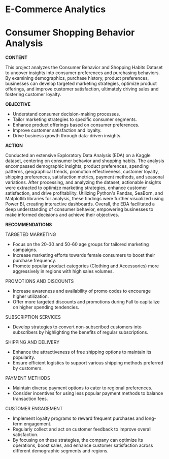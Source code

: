 # E-Commerce Analytics 
# Consumer Shopping Behavior Analysis

**CONTENT**

This project analyzes the Consumer Behavior and Shopping Habits Dataset to uncover insights into consumer preferences and purchasing behaviors. 
By examining demographics, purchase history, product preferences, businesses can develop targeted marketing strategies, optimize product offerings, and improve customer satisfaction, ultimately driving sales and fostering customer loyalty.

**OBJECTIVE**

* Understand consumer decision-making processes.
* Tailor marketing strategies to specific consumer  segments.
* Enhance product offerings based on consumer preferences.
* Improve customer satisfaction and loyalty.
* Drive business growth through data-driven insights.

**ACTION**

Conducted an extensive Exploratory Data Analysis (EDA) on a Kaggle dataset, centering on consumer behavior and shopping habits.
The analysis encompassed demographic insights, product preferences, spending patterns, geographical trends, promotion effectiveness, customer loyalty, shipping preferences, satisfaction metrics, payment methods, and seasonal variations. 
After processing, and analyzing the dataset, actionable insights were extracted to optimize marketing strategies, enhance customer satisfaction, and drive profitability.
Utilizing Python's Pandas, SeaBorn, and Matplotlib libraries for analysis, these findings were further visualized using Power BI, creating interactive dashboards. Overall, the EDA facilitated a deep understanding of consumer behavior, empowering businesses to make informed decisions and achieve their objectives.

**RECOMMENDATIONS**

TARGETED MARKETING
* Focus on the 20-30 and 50-60 age groups for tailored marketing campaigns.
* Increase marketing efforts towards female consumers to boost their purchase frequency.
* Promote popular product categories (Clothing and Accessories) more aggressively in regions with high sales volumes.
  
PROMOTIONS AND DISCOUNTS
* Increase awareness and availability of promo codes to encourage higher utilization.
* Offer more targeted discounts and promotions during Fall to capitalize on higher spending tendencies.

SUBSCRIPTION SERVICES
* Develop strategies to convert non-subscribed customers into subscribers by highlighting the benefits of regular subscriptions.
  
SHIPPING AND DELIVERY
* Enhance the attractiveness of free shipping options to maintain its popularity.
* Ensure efficient logistics to support various shipping methods preferred by customers.
  
PAYMENT METHODS
* Maintain diverse payment options to cater to regional preferences.
* Consider incentives for using less popular payment methods to balance transaction fees.

CUSTOMER ENGAGEMENT
* Implement loyalty programs to reward frequent purchases and long-term engagement.
* Regularly collect and act on customer feedback to improve overall satisfaction.
* By focusing on these strategies, the company can optimize its operations, boost sales, and enhance customer satisfaction across different demographic segments and regions.

